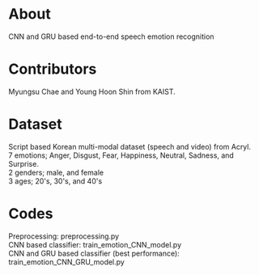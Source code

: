 # About
CNN and GRU based end-to-end speech emotion recognition

# Contributors
Myungsu Chae and Young Hoon Shin from KAIST.

# Dataset
Script based Korean multi-modal dataset (speech and video) from Acryl. <br/>
7 emotions; Anger, Disgust, Fear, Happiness, Neutral, Sadness, and Surprise. <br/>
2 genders; male, and female <br/>
3 ages; 20's, 30's, and 40's <br/>

# Codes
Preprocessing: preprocessing.py <br/>
CNN based classifier: train_emotion_CNN_model.py <br/>
CNN and GRU based classifier (best performance): train_emotion_CNN_GRU_model.py
